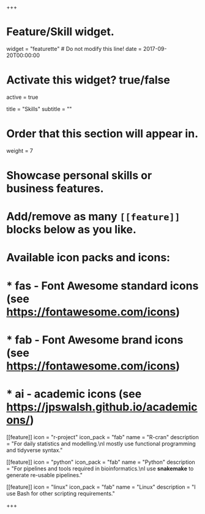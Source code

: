+++
# Feature/Skill widget.
widget = "featurette"  # Do not modify this line!
date = 2017-09-20T00:00:00

# Activate this widget? true/false
active = true

title = "Skills"
subtitle = ""

# Order that this section will appear in.
weight = 7

# Showcase personal skills or business features.
# 
# Add/remove as many `[[feature]]` blocks below as you like.
# 
# Available icon packs and icons:
# * fas - Font Awesome standard icons (see https://fontawesome.com/icons)
# * fab - Font Awesome brand icons (see https://fontawesome.com/icons)
# * ai - academic icons (see https://jpswalsh.github.io/academicons/)

[[feature]]
  icon = "r-project"
  icon_pack = "fab"
  name = "R-cran"
  description = "For daily statistics and modelling.\nI mostly use functional programming and tidyverse syntax."
  
[[feature]]
  icon = "python"
  icon_pack = "fab"
  name = "Python"
  description = "For pipelines and tools required in bioinformatics.\nI use <b>snakemake</b> to generate re-usable pipelines."

[[feature]]
  icon = "linux"
  icon_pack = "fab"
  name = "Linux"
  description = "I use Bash for other scripting requirements."
 

+++

